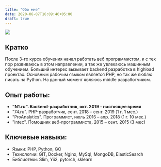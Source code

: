 ```yaml
---
title: "Обо мне"
date: 2020-06-07T16:09:46+05:00
draft: true
---
```

![](about.jpg)
## Кратко  
После 3-го курса обучения начал работать веб программистом, и с тех пор развиваюсь в этом направлении, а так же увлекаюсь машинным обучением. Больший интерес вызывает backend разработка в highload проектах. Основным рабочим языком является PHP, но так же люблю писать на Python. На данный момент являюсь middle разработчиком.

## Опыт работы:
- **"N1.ru". Backend-разработчик, окт. 2019 – настоящее время**
- "74.ru". PHP-разработчик, сент. 2018 – сент. 2019 (1 г. 1 мес.)
- "ProAnalytics". Программист, июль 2016 – апр. 2018 (1 г. 10 мес.)
- "Intec". Помощник веб-программиста, 2015 – сент. 2015 (3 мес)
## Ключевые навыки:
- Языки: PHP, Python, GO  
- Технологии: GIT, Docker, Nginx, MySql, MongoDB, ElasticSearch  
- Библиотеки: Slim, Yii2, pytorch, sklearn
